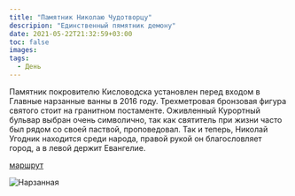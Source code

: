 ```yaml
---
title: "Памятник Николаю Чудотворцу"
descripion: "Единственный пямятник демону"
date: 2021-05-22T21:32:59+03:00
toc: false
images:
tags:
  - День
---
```


Памятник покровителю Кисловодска установлен перед входом в Главные нарзанные ванны в 2016 году. Трехметровая бронзовая фигура святого стоит на гранитном постаменте. Оживленный Курортный бульвар выбран очень символично, так как святитель при жизни часто был рядом со своей паствой, проповедовал. Так и теперь, Николай Угодник находится среди народа, правой рукой он благословляет город, а в левой держит Евангелие.


[маршрут](https://goo.gl/maps/wtFxfaZzGXKwZMRF8)

![Нарзанная](/img/pamyatnik-nikolayu-chudotvortsu-700x467.jpg)
